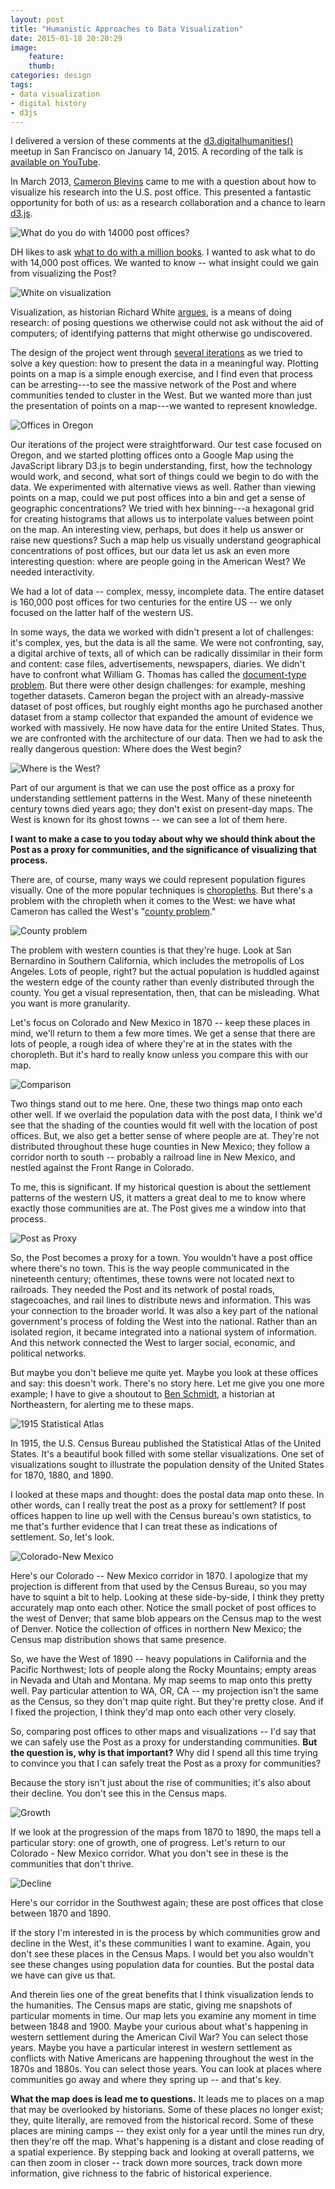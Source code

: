 ```yaml
---
layout: post
title: "Humanistic Approaches to Data Visualization"
date: 2015-01-18 20:20:29
image:
    feature:
    thumb:
categories: design 
tags:
- data visualization
- digital history
- d3js
---
```


<aside class="post">
I delivered a version of these comments at the
<a href="http://www.meetup.com/BayAreaDH/events/219132485/">d3.digitalhumanities()</a> meetup in San Francisco on January 14, 2015.
A recording of the talk is <a href="https://www.youtube.com/watch?v=UIrSCg2MmX4">available on YouTube</a>.
</aside>

In March 2013, [Cameron Blevins](http://cameronblevins.org) came to me
with a question about how to visualize his research into the U.S. post
office. This presented a fantastic opportunity for both of us: as a
research collaboration and a chance to learn [d3.js](http://d3js.org).

![What do you do with 14000 post offices?](/assets/images/d3dh-p3.png)

DH likes to ask [what to do with a million books](http://www.dlib.org/dlib/march06/crane/03crane.html). I wanted to ask what to
do with 14,000 post offices. We wanted to know -- what insight could we
gain from visualizing the Post?

![White on visualization](/assets/images/d3dh-p4.png)

Visualization, as historian Richard White [argues](https://web.stanford.edu/group/spatialhistory/cgi-bin/site/pub.php?id=29), is a means of
doing research: of posing questions we otherwise could not ask without
the aid of computers; of identifying patterns that might otherwise go
undiscovered.

The design of the project went through [several iterations](https://jasonheppler.org/2014/10/30/research-design-in-geography-of-the-post/) as we tried to
solve a key question: how to present the data in a meaningful way.
Plotting points on a map is a simple enough exercise, and I find even
that process can be arresting---to see the massive network of the Post
and where communities tended to cluster in the West. But we wanted more
than just the presentation of points on a map---we wanted to represent
knowledge.

![Offices in Oregon](/assets/images/d3dh-p5.png)

Our iterations of the project were straightforward. Our
test case focused on Oregon, and we started plotting offices onto a
Google Map using the JavaScript library D3.js to begin understanding,
first, how the technology would work, and second, what sort of things
could we begin to do with the data. We experimented with alternative
views as well. Rather than viewing points on a map, could we put post
offices into a bin and get a sense of geographic concentrations?  We
tried with hex binning---a hexagonal grid for creating histograms that
allows us to interpolate values between point on the map. An interesting
view, perhaps, but does it help us answer or raise new questions? Such a
map help us visually understand geographical concentrations of post
offices, but our data let us ask an even more interesting question:
where are people going in the American West? We needed interactivity.

We had a lot of data -- complex, messy, incomplete data. The entire
dataset is 160,000 post offices for two centuries for the entire US --
we only focused on the latter half of the western US.

In some ways, the data we worked with didn't present a lot of
challenges: it's complex, yes, but the data is all the same. We were not
confronting, say, a digital archive of texts, all of which can be
radically dissimilar in their form and content: case files,
advertisements, newspapers, diaries. We didn't have to confront what
William G. Thomas has called the [document-type problem](http://railroads.unl.edu/blog/?p=616). But there were
other design challenges: for example, meshing  together datasets.
Cameron began the project with an already-massive dataset of post
offices, but roughly eight months ago he purchased another dataset from
a stamp collector that expanded the amount of evidence we worked with
massively. He now have data for the entire United States. Thus, we are
confronted with the architecture of our data. Then we had to ask the
really dangerous question: Where does the West begin?

![Where is the West?](/assets/images/d3dh-p9.png)

Part of our argument is that we can use the post office as a proxy for
understanding settlement patterns in the West. Many of these nineteenth
century towns died years ago; they don't exist on present-day maps. The
West is known for its ghost towns -- we can see a lot of them here.

**I want to make a case to you today about why we should think about the
Post as a proxy for communities, and the significance of visualizing
that process.**

There are, of course, many ways we could represent population figures
visually. One of the more popular techniques is [choropleths](http://bl.ocks.org/mbostock/4060606). But
there's a problem with the chropleth when it comes to the West: we have
what Cameron has called the West's "[county problem](http://www.cameronblevins.org/posts/the-county-problem-in-the-west/)."

![County problem](/assets/images/d3dh-p13.png)

The problem with western counties is that they're huge. Look at San
Bernardino in Southern California, which includes the metropolis of Los
Angeles. Lots of people, right? but the actual population is huddled
against the western edge of the county rather than evenly distributed
through the county. You get a visual representation, then, that can be
misleading. What you want is more granularity.

Let's focus on Colorado and New Mexico in 1870 -- keep these places in mind,
we'll return to them a few more times. We get a sense that there are
lots of people, a rough idea of where they're at in the states with the
choropleth. But it's hard to really know unless you compare this with
our map.

![Comparison](/assets/images/d3dh-p14.png)

Two things stand out to me here. One, these two things map onto each
other well. If we overlaid the population data with the post data, I
think we'd see that the shading of the counties would fit well with the
location of post offices. But, we also get a better sense of where
people are at. They're not distributed throughout these huge counties in
New Mexico; they follow a corridor north to south -- probably a railroad
line in New Mexico, and nestled against the Front Range in Colorado.

To me, this is significant. If my historical question is about the
settlement patterns of the western US, it matters a great deal to me to
know where exactly those communities are at. The Post
gives me a window into that process.

![Post as Proxy](/assets/images/d3dh-p15.png)

So, the Post becomes a proxy for a town. You wouldn't have a post office
where there's no town. This is the way people communicated in the
nineteenth century; oftentimes, these towns were not located next to
railroads. They needed the Post and its network of postal roads,
stagecoaches, and rail lines to distribute news and information. This
was your connection to the broader world. It was also a key part of the
national government's process of folding the West into the national.
Rather than an isolated region, it became integrated into a national
system of information. And this network connected the West to larger
social, economic, and political networks.

But maybe you don't believe me quite yet. Maybe you look at these
offices and say: this doesn't work. There's no story here. Let me give
you one more example; I have to give a shoutout to [Ben Schmidt](http://benschmidt.org/), a
historian at Northeastern, for alerting me to these maps.

![1915 Statistical Atlas](/assets/images/d3dh-p17.png)

In 1915, the U.S. Census Bureau published the Statistical Atlas of the
United States. It's a beautiful book filled with some stellar
visualizations. One set of visualizations sought to illustrate the
population density of the United States for 1870, 1880, and 1890.

I looked at these maps and thought: does the postal data map onto these.
In other words, can I really treat the post as a proxy for settlement?
If post offices happen to line up well with the Census bureau's own
statistics, to me that's further evidence that I can treat these as
indications of settlement. So, let's look.

![Colorado-New Mexico](/assets/images/d3dh-p18.png)

Here's our Colorado -- New Mexico corridor in 1870. I apologize that my
projection is different from that used by the Census Bureau, so you may
have to squint a bit to help. Looking at these side-by-side, I think
they pretty accurately map onto each other. Notice the small pocket of
post offices to the west of Denver; that same blob appears on the Census
map to the west of Denver. Notice the collection of offices in northern
New Mexico; the Census map distribution shows that same presence.

So, we have the West of 1890 -- heavy populations in California and the
Pacific Northwest; lots of people along the Rocky Mountains; empty areas
in Nevada and Utah and Montana. My map seems to map onto this pretty
well. Pay particular attention to WA, OR, CA -- my projection isn't the
same as the Census, so they don't map quite right. But they're pretty
close. And if I fixed the projection, I think they'd map onto each other
very closely.

So, comparing post offices to other maps and visualizations -- I'd say
that we can safely use the Post as a proxy for understanding
communities. **But the question is, why is that important?** Why did I
spend all this time trying to convince you that I can safely
treat the Post as a proxy for communities?

Because the story isn't just about the rise of communities; it's also
about their decline. You don't see this in the Census maps.

![Growth](/assets/images/d3dh-p20.png)

If we look at the progression of the maps from 1870 to 1890, the maps
tell a particular story: one of growth, one of progress. Let's return to
our Colorado - New Mexico corridor.  What you don't see in these is the communities that don't thrive.

![Decline](/assets/images/d3dh-p22.png)

Here's our corridor in the Southwest again; these are post offices that
close between 1870 and 1890.

If the story I'm interested in is the process by which communities grow
and decline in the West, it's these communities I want to examine.
Again, you don't see these places in the Census Maps. I would bet you
also wouldn't see these changes using population data for counties. But
the postal data we have can give us that.

And therein lies one of the great benefits that I think visualization
lends to the humanities. The Census maps are static, giving me snapshots
of particular moments in time. Our map lets you examine any moment in
time between 1848 and 1900. Maybe your curious about what's happening in
western settlement during the American Civil War? You can select those
years. Maybe you have a particular interest in western settlement as
conflicts with Native Americans are happening throughout the west in the
1870s and 1880s. You can select those years. You can look at places
where communities go away and where they spring up -- and that's key.

**What the map does is lead me to questions.** It leads me to places on a
map that may be overlooked by historians. Some of these places no longer
exist; they, quite literally, are removed from the historical record.
Some of these places are mining camps -- they exist only for a year
until the mines run dry, then they're off the map. What's happening is a
distant and close reading of a spatial experience. By stepping back and
looking at overall patterns, we can then zoom in closer -- track down
more sources, track down more information, give richness to the fabric
of historical experience.
